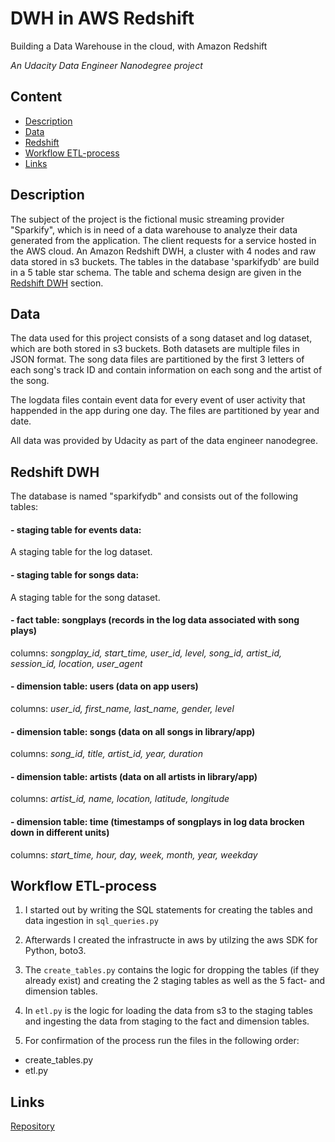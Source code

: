 # DWH in AWS Redshift

Building a Data Warehouse in the cloud, with Amazon Redshift


*An Udacity Data Engineer Nanodegree project*

## Content
- [Description](#description)
- [Data](#data)
- [Redshift](#Redshift)
- [Workflow ETL-process](#workflow-etl-process)
- [Links](#links)

## Description  

The subject of the project is the fictional music streaming provider "Sparkify", which is in need of a data warehouse to analyze their data generated from the application.  The client requests for a service hosted in the AWS cloud. An Amazon Redshift DWH, a cluster with 4 nodes and raw data stored in s3 buckets. The tables in the database 'sparkifydb' are build in a 5 table star schema. The table and schema design are given in the [Redshift DWH](#Redshift-DWH) section. 



## Data  

The data used for this project consists of a song dataset and log dataset, which are both stored in s3 buckets. Both datasets are multiple files in JSON format. 
The song data files are partitioned by the first 3 letters of each song's track ID and contain information on each song and the artist of the song. 

The logdata files contain event data for every event of user activity that happended in the app during one day. The files are partitioned by year and date. 

All data was provided by Udacity as part of the data engineer nanodegree. 



## Redshift DWH  

The database is named "sparkifydb" and consists out of the following tables:

#### - staging table for events data:
A staging table for the log dataset. 

#### - staging table for songs data:
A staging table for the song dataset.


#### - fact table: songplays (records in the log data associated with song plays)  
columns: *songplay_id, start_time, user_id, level, song_id, artist_id, session_id, location, user_agent*

#### - dimension table: users (data on app users)  
columns: *user_id, first_name, last_name, gender, level*

#### - dimension table: songs (data on all songs in library/app)  
columns: *song_id, title, artist_id, year, duration*

#### - dimension table: artists (data on all artists in library/app)  
columns: *artist_id, name, location, latitude, longitude*

#### - dimension table: time (timestamps of songplays in log data brocken down in different units)  
columns: *start_time, hour, day, week, month, year, weekday*



## Workflow ETL-process
  
1) I started out by writing the SQL statements for creating the tables and data ingestion in <code>sql_queries.py</code>

2) Afterwards I created the infrastructe in aws by utilzing the aws SDK for Python, boto3. 

3) The <code>create_tables.py</code> contains the logic for dropping the tables (if they already exist) and creating the 2 staging tables as well as the 5 fact- and dimension tables.
  
4) In <code>etl.py</code> is the logic for loading the data from s3 to the staging tables and ingesting the data from staging to the fact and dimension tables. 

5) For confirmation of the process run the files in the following order:
- create_tables.py
- etl.py



## Links

[Repository](https://github.com/Ulli-H/DWH_Redshift)  
